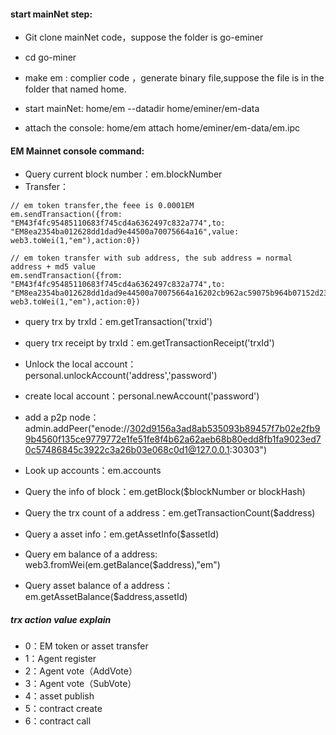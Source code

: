 #### start mainNet step:

* Git clone mainNet code，suppose the folder is go-eminer
* cd go-miner
* make em : complier code ，generate binary file,suppose the file is in the folder that named home.
* start mainNet:  home/em --datadir home/eminer/em-data

* attach the console: home/em attach  home/eminer/em-data/em.ipc



#### EM Mainnet console command:

* Query current block number：em.blockNumber
* Transfer：

```
// em token transfer,the feee is 0.0001EM
em.sendTransaction({from: "EM43f4fc95485110683f745cd4a6362497c832a774",to: "EM8ea2354ba012628dd1dad9e44500a70075664a16",value: web3.toWei(1,"em"),action:0})

// em token transfer with sub address, the sub address = normal address + md5 value
em.sendTransaction({from: "EM43f4fc95485110683f745cd4a6362497c832a774",to: "EM8ea2354ba012628dd1dad9e44500a70075664a16202cb962ac59075b964b07152d234b70",value: web3.toWei(1,"em"),action:0})
```

* query trx by trxId：em.getTransaction('trxid')
* query trx receipt by trxId：em.getTransactionReceipt('trxId')

* Unlock the local account：personal.unlockAccount('address','password')

* create local account：personal.newAccount('password')

* add a p2p node：admin.addPeer("enode://302d9156a3ad8ab535093b89457f7b02e2fb99b4560f135ce9779772e1fe51fe8f4b62a62aeb68b80edd8fb1fa9023ed70c57486845c3922c3a26b03e068c0d1@127.0.0.1:30303")

* Look up accounts：em.accounts
* Query the info of block：em.getBlock($blockNumber or blockHash)
* Query the trx count of a address：em.getTransactionCount($address)
* Query a asset info：em.getAssetInfo($assetId)
* Query em balance of a address: web3.fromWei(em.getBalance($address),"em")
* Query asset balance of a address：em.getAssetBalance($address,assetId)



##### trx action value explain

* 0：EM token or asset transfer
* 1：Agent register
* 2：Agent vote（AddVote）
* 3：Agent vote（SubVote）
* 4：asset publish
* 5：contract create
* 6：contract call